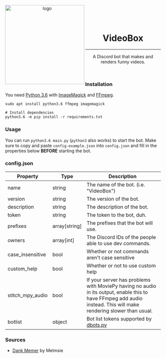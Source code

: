 <div align="center">
  <img src="https://get.snaz.in/3zZ3niN.png" alt="logo" align="left" width=256>
  <br>
  <br>
  <br>
  <h1>VideoBox</h1>
  <hr>
  <p>A Discord bot that makes and renders funny videos.</p>
</div>
<br>

### Installation
You need [Python 3.6](https://www.python.org/) with [ImageMagick](http://www.imagemagick.org/) and [FFmpeg](https://ffmpeg.org/).
```
sudo apt install python3.6 ffmpeg imagemagick

# Install dependencies
python3.6 -m pip install -r requirements.txt
```

### Usage
You can run `python3.6 main.py` (`python3` also works) to start the bot.
Make sure to copy and paste `config-example.json` into `config.json` and fill in the properties below **BEFORE** starting the bot.

### config.json
| Property | Type | Description |
| -------- | ---- | ----------- |
| name | string | The name of the bot. (i.e. "VideoBox") |
| version | string | The version of the bot. |
| description | string | The description of the bot. |
| token | string | The token to the bot, duh. |
| prefixes | array[string] | The prefixes that the bot will use. |
| owners | array[int] | The Discord IDs of the people able to use dev commands. |
| case_insensitive | bool | Whether or not commands aren't case sensitive |
| custom_help | bool | Whether or not to use custom help |
| stitch_mpy_audio | bool | If your server has problems with MoviePy having no audio in its output, enable this to have FFmpeg add audio instead. This will make rendering slower than usual. |
| botlist | object | Bot list tokens supported by [dbots.py](https://github.com/dbots-pkg/dbots.py) |

### Sources
- [Dank Memer](https://github.com/DankMemer) by Melmsie